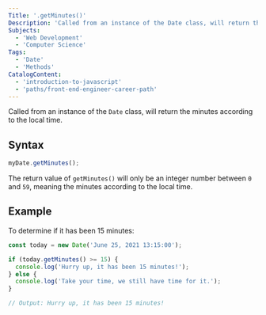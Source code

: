 ```yaml
---
Title: '.getMinutes()'
Description: 'Called from an instance of the Date class, will return the minutes according to the local time.'
Subjects:
  - 'Web Development'
  - 'Computer Science'
Tags:
  - 'Date'
  - 'Methods'
CatalogContent:
  - 'introduction-to-javascript'
  - 'paths/front-end-engineer-career-path'
---
```


Called from an instance of the `Date` class, will return the minutes according to the local time.

## Syntax

```js
myDate.getMinutes();
```

The return value of `getMinutes()` will only be an integer number between `0` and `59`, meaning the minutes according to the local time.

## Example

To determine if it has been 15 minutes:

```js
const today = new Date('June 25, 2021 13:15:00');

if (today.getMinutes() >= 15) {
  console.log('Hurry up, it has been 15 minutes!');
} else {
  console.log('Take your time, we still have time for it.');
}

// Output: Hurry up, it has been 15 minutes!
```
